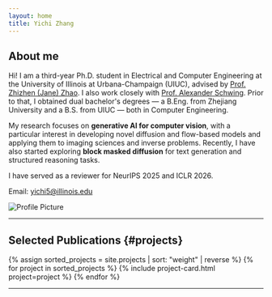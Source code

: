 ```yaml
---
layout: home
title: Yichi Zhang
---
```


## About me
<div class="about-section">
    <div class="about-text">
        <p>
            Hi! I am a third-year Ph.D. student in Electrical and Computer Engineering at the University of Illinois at Urbana-Champaign (UIUC), advised by <a href="https://zhizhenz.ece.illinois.edu/">Prof. Zhizhen (Jane) Zhao</a>. I also work closely with <a href="https://www.alexander-schwing.de/">Prof. Alexander Schwing</a>. Prior to that, I obtained dual bachelor's degrees — a B.Eng. from Zhejiang University and a B.S. from UIUC — both in Computer Engineering.
        </p>
        <p>
            My research focuses on <strong>generative AI for computer vision</strong>, with a particular interest in developing novel diffusion and flow-based models and applying them to imaging sciences and inverse problems. Recently, I have also started exploring <strong>block masked diffusion</strong> for text generation and structured reasoning tasks.
        </p>
        <p>
            I have served as a reviewer for NeurIPS 2025 and ICLR 2026.
        </p>
        <p>
            Email: <a href="javascript:void(0);">yichi5@illinois.edu</a>
        </p>
    </div>
    <div class="about-image">
        <img src="{{ '/assets/images/portfolio.jpg' | relative_url }}" alt="Profile Picture">
    </div>
</div>
<!-- <div class="social-icons">
    <a href="https://scholar.google.com/citations?user=yourID" target="_blank">
        <img src="/assets/icons/google_scholar.svg" alt="Google Scholar">
    </a>
    <a href="https://github.com/riccizz" target="_blank">
        <img src="/assets/icons/github.svg" alt="GitHub">
    </a>
    <a href="https://www.linkedin.com/in/yichi-zhang-b5989821b/" target="_blank">
        <img src="/assets/icons/linkedin.svg" alt="LinkedIn">
    </a>
    <a href="https://x.com/riccizz0045" target="_blank">
        <img src="/assets/icons/twitter.svg" alt="Twitter">
    </a>
</div> -->

---

## Selected Publications {#projects}
<div class="projects">
    {% assign sorted_projects = site.projects | sort: "weight" | reverse %}
    {% for project in sorted_projects %}
        {% include project-card.html project=project %}
    {% endfor %}
</div>

---
